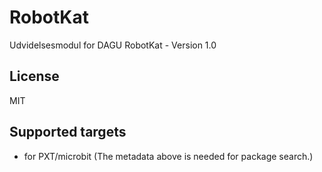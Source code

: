 # RobotKat

Udvidelsesmodul for DAGU RobotKat - Version 1.0

## License

MIT

## Supported targets

* for PXT/microbit
(The metadata above is needed for package search.)
